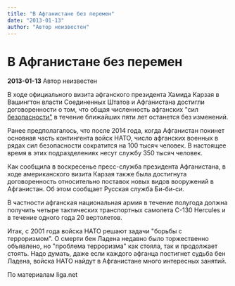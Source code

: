 ```yaml
---
title: "В Афганистане без перемен"
date: "2013-01-13"
author: "Автор неизвестен"
---
```


# В Афганистане без перемен

**2013-01-13** Автор неизвестен

В ходе официального визита афганского президента Хамида Карзая в Вашингтон власти Соединенных Штатов и Афганистана достигли договоренности о том, что общая численность афганских "сил [безопасности"](/undefined) в течение ближайших пяти лет останется без изменений.

Ранее предполагалось, что после 2014 года, когда Афганистан покинет основная часть контингента войск НАТО, число афганских военных в рядах сил безопасности сократится на 100 тысяч человек. В настоящее время в этих подразделениях несут службу 350 тысяч человек.

Как сообщила в воскресенье пресс-служба президента Афганистана, в ходе американского визита Карзая также была достигнута договоренность относительно поставок новых видов вооружений в Афганистан. Об этом сообщает Русская служба Би-би-си.

В частности афганская национальная армия в течение полугода должна получить четыре тактических транспортных самолета C-130 Hercules и в течение одного года 20 вертолетов.

Итак, с 2001 года войска НАТО решают задачи "борьбы с терроризмом". О смерти бен Ладена недавно было торжественно объявлено, но "проблема терроризма" как стояла, так и продолжает стоять. Надо думать, даже если каждого афганца постигнет судьба бен Ладена, войска НАТО найдут в Афганистане много интересных занятий.

По материалам liga.net
